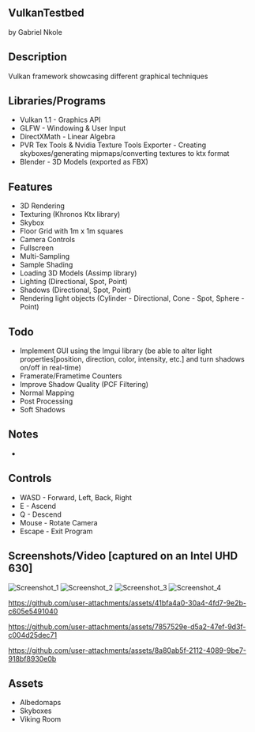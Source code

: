 ## VulkanTestbed
by Gabriel Nkole

## Description
Vulkan framework showcasing different graphical techniques

## Libraries/Programs
- Vulkan 1.1 - Graphics API
- GLFW - Windowing & User Input
- DirectXMath - Linear Algebra
- PVR Tex Tools & Nvidia Texture Tools Exporter - Creating skyboxes/generating mipmaps/converting textures to ktx format
- Blender - 3D Models (exported as FBX)

## Features
- 3D Rendering
- Texturing (Khronos Ktx library)
- Skybox
- Floor Grid with 1m x 1m squares
- Camera Controls
- Fullscreen
- Multi-Sampling
- Sample Shading
- Loading 3D Models (Assimp library)
- Lighting (Directional, Spot, Point)
- Shadows (Directional, Spot, Point)
- Rendering light objects (Cylinder - Directional, Cone - Spot, Sphere - Point)  

## Todo
- Implement GUI using the Imgui library (be able to alter light properties[position, direction, color, intensity, etc.] and turn shadows on/off in real-time)
- Framerate/Frametime Counters
- Improve Shadow Quality (PCF Filtering)
- Normal Mapping
- Post Processing
- Soft Shadows

## Notes
- 

## Controls
- WASD - Forward, Left, Back, Right
- E - Ascend
- Q - Descend
- Mouse - Rotate Camera
- Escape - Exit Program

## Screenshots/Video [captured on an Intel UHD 630]
![Screenshot_1](https://github.com/user-attachments/assets/d4020951-f881-4fef-b4a8-35da20c23671)
![Screenshot_2](https://github.com/user-attachments/assets/2893df5c-96eb-4324-94a4-d87befe8bcb3)
![Screenshot_3](https://github.com/user-attachments/assets/6cc1262a-2736-4ae3-b536-2efab6ddc323)
![Screenshot_4](https://github.com/user-attachments/assets/6f4559b4-ef32-4b0e-84e5-5f61924a7f02)

https://github.com/user-attachments/assets/41bfa4a0-30a4-4fd7-9e2b-c605e5491040

https://github.com/user-attachments/assets/7857529e-d5a2-47ef-9d3f-c004d25dec71

https://github.com/user-attachments/assets/8a80ab5f-2112-4089-9be7-918bf8930e0b

## Assets
- Albedomaps
- Skyboxes
- Viking Room
